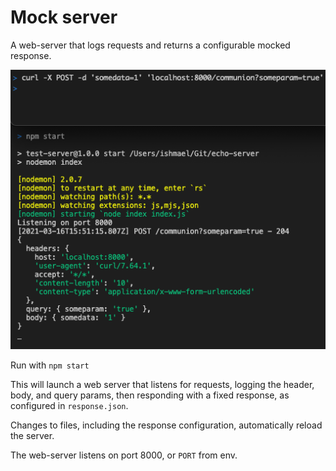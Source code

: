 # Mock server

A web-server that logs requests and returns a configurable mocked response.

![screenshot](screenshot.png)

Run with `npm start`

This will launch a web server that listens for requests, logging the header, body, and query params, then responding with a fixed response, as configured in `response.json`.

Changes to files, including the response configuration, automatically reload the server.

The web-server listens on port 8000, or `PORT` from env.
